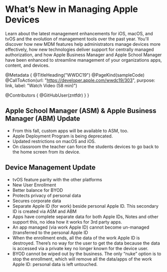 # What’s New in Managing Apple Devices

Learn about the latest management enhancements for iOS, macOS, and tvOS and the evolution of management tools over the past year. You'll discover how new MDM features help administrators manage devices more effectively, how new technologies deliver support for centrally managed authorization, and how Apple Business Manager and Apple School Manager have been enhanced to streamline management of your organizations apps, content, and devices.

@Metadata {
   @TitleHeading("WWDC19")
   @PageKind(sampleCode)
   @CallToAction(url: "https://developer.apple.com/wwdc19/303", purpose: link, label: "Watch Video (58 min)")

   @Contributors {
      @GitHubUser(zntfdr)
   }
}



## Apple School Manager (ASM) & Apple Business Manager (ABM) Update

- From this fall, custom apps will be available to ASM, too.
- Apple Deployment Program is being deprecated.
- Updated restrictions on macOS and iOS.
- On classroom the teacher can force the students devices to go back to the home screen from its device.

## Device Management Update

- tvOS feature parity with the other platforms
- New User Enrollment
- Better balance for BYOD 
- Protects privacy of personal data 
- Secures corporate data
- Separate Apple ID (for work) beside personal Apple ID. This secondary ID is created via ASM and ABM
- Apps have complete separate data for both Apple IDs, Notes and other support this, no idea how it works for 3rd party apps.
- An app managed (via work Apple ID) cannot become un-managed (transferred to the personal Apple ID
- When the enrollment ends, all the data of the work Apple ID is destroyed. There’s no way for the user to get the data because the data is accessed via a private key no longer known for the device user.
- BYOD cannot be wiped out by the business. The only “nuke” option is to stop the enrollment, which will remove all the data/apps of the work Apple ID: personal data is left untouched.
